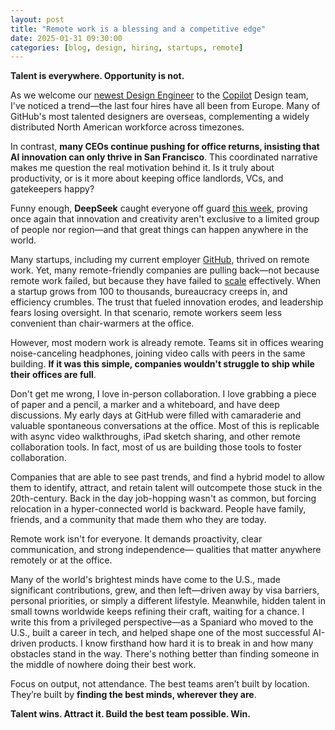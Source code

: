 ```yaml
---
layout: post
title: "Remote work is a blessing and a competitive edge"
date: 2025-01-31 09:30:00
categories: [blog, design, hiring, startups, remote]
---
```


**Talent is everywhere. Opportunity is not.**

As we welcome our [newest Design Engineer](https://bsky.app/profile/did:plc:fwjnjhsdebcvhstqd2ab2z7c/post/3lgy5ckbznc22) to the [Copilot](https://github.com/features/copilot) Design team, I've noticed a trend—the last four hires have all been from Europe. Many of GitHub's most talented designers are overseas, complementing a widely distributed North American workforce across timezones.

In contrast, **many CEOs continue pushing for office returns, insisting that AI innovation can only thrive in San Francisco**. This coordinated narrative makes me question the real motivation behind it. Is it truly about productivity, or is it more about keeping office landlords, VCs, and gatekeepers happy?

Funny enough, **DeepSeek** caught everyone off guard [this week](https://api-docs.deepseek.com/news/news250120), proving once again that innovation and creativity aren't exclusive to a limited group of people nor region—and that great things can happen anywhere in the world.

Many startups, including my current employer [GitHub](https://github.com), thrived on remote work. Yet, many remote-friendly companies are pulling back—not because remote work failed, but because they have failed to [scale](https://adrianmato.com/blog/industry/opinion/bigger-isnt-better-companies-scale-dilemma/) effectively. When a startup grows from 100 to thousands, bureaucracy creeps in, and efficiency crumbles. The trust that fueled innovation erodes, and leadership fears losing oversight. In that scenario, remote workers seem less convenient than chair-warmers at the office.

However, most modern work is already remote. Teams sit in offices wearing noise-canceling headphones, joining video calls with peers in the same building. **If it was this simple, companies wouldn't struggle to ship while their offices are full**.

Don't get me wrong, I love in-person collaboration. I love grabbing a piece of paper and a pencil, a marker and a whiteboard, and have deep discussions. My early days at GitHub were filled with camaraderie and valuable spontaneous conversations at the office. Most of this is replicable with async video walkthroughs, iPad sketch sharing, and other remote collaboration tools. In fact, most of us are building those tools to foster collaboration.

Companies that are able to see past trends, and find a hybrid model to allow them to identify, attract, and retain talent will outcompete those stuck in the 20th-century. Back in the day job-hopping wasn't as common, but forcing relocation in a hyper-connected world is backward. People have family, friends, and a community that made them who they are today.

Remote work isn't for everyone. It demands proactivity, clear communication, and strong independence— qualities that matter anywhere remotely or at the office.

Many of the world's brightest minds have come to the U.S., made significant contributions, grew, and then left—driven away by visa barriers, personal priorities, or simply a different lifestyle. Meanwhile, hidden talent in small towns worldwide keeps refining their craft, waiting for a chance. I write this from a privileged perspective—as a Spaniard who moved to the U.S., built a career in tech, and helped shape one of the most successful AI-driven products. I know firsthand how hard it is to break in and how many obstacles stand in the way. There's nothing better than finding someone in the middle of nowhere doing their best work.

Focus on output, not attendance. The best teams aren’t built by location. They’re built by **finding the best minds, wherever they are**.

**Talent wins. Attract it. Build the best team possible. Win.**
